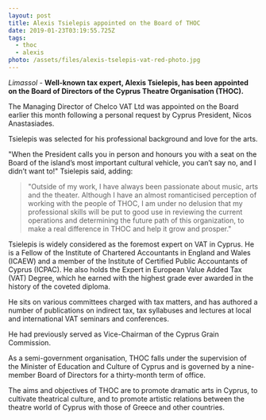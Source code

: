 ```yaml
---
layout: post
title: Alexis Tsielepis appointed on the Board of THOC
date: 2019-01-23T03:19:55.725Z
tags:
  - thoc
  - alexis
photo: /assets/files/alexis-tselepis-vat-red-photo.jpg
---
```

*Limassol* - **Well-known tax expert, Alexis Tsielepis, has been appointed on the Board of Directors of the Cyprus Theatre Organisation (THOC).**

The Managing Director of Chelco VAT Ltd was appointed on the Board earlier this month following a personal request by Cyprus President, Nicos Anastasiades.

Tsielepis was selected for his professional background and love for the arts.

"When the President calls you in person and honours you with a seat on the Board of the island’s most important cultural vehicle, you can’t say no, and I didn’t want to!" Tsielepis said, adding:

> "Outside of my work, I have always been passionate about music, arts and the theater. Although I have an almost romanticised perception of working with the people of THOC, I am under no delusion that my professional skills will be put to good use in reviewing the current operations and determining the future path of this organization, to make a real difference in THOC and help it grow and prosper."

Tsielepis is widely considered as the foremost expert on VAT in Cyprus. He is a Fellow of the Institute of Chartered Accountants in England and Wales (ICAEW) and a member of the Institute of Certified Public Accountants of Cyprus (ICPAC). He also holds the Expert in European Value Added Tax (VAT) Degree, which he earned with the highest grade ever awarded in the history of the coveted diploma.

He sits on various committees charged with tax matters, and has authored a number of publications on indirect tax, tax syllabuses and lectures at local and international VAT seminars and conferences.

He had previously served as Vice-Chairman of the Cyprus Grain Commission.

As a semi-government organisation, THOC falls under the supervision of the Minister of Education and Culture of Cyprus and is governed by a nine-member Board of Directors for a thirty-month term of office.

The aims and objectives of THOC are to promote dramatic arts in Cyprus, to cultivate theatrical culture, and to promote artistic relations between the theatre world of Cyprus with those of Greece and other countries.

